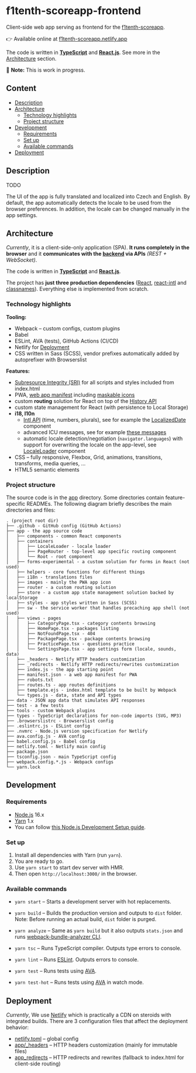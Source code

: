 # f1tenth-scoreapp-frontend

Client-side web app serving as frontend for the [f1tenth-scoreapp](../).

👉 Available online at [f1tenth-scoreapp.netlify.app](https://f1tenth-scoreapp.netlify.app/)

The code is written in **[TypeScript](https://www.typescriptlang.org/)**
and **[React.js](https://reactjs.org/)**. See more in the [Architecture](#architecture) section.

🚧 **Note:** This is work in progress.


## Content

<!-- **Table of Contents**  *generated with [DocToc](https://github.com/thlorenz/doctoc)* -->
<!-- START doctoc generated TOC please keep comment here to allow auto update -->
<!-- DON'T EDIT THIS SECTION, INSTEAD RE-RUN doctoc TO UPDATE -->

- [Description](#description)
- [Architecture](#architecture)
	- [Technology highlights](#technology-highlights)
	- [Project structure](#project-structure)
- [Development](#development)
	- [Requirements](#requirements)
	- [Set up](#set-up)
	- [Available commands](#available-commands)
- [Deployment](#deployment)

<!-- END doctoc generated TOC please keep comment here to allow auto update -->


## Description

TODO

The UI of the app is fully translated and localized into Czech and English. By default, the app automatically
detects the locale to be used from the browser preferences. In addition, the locale can be changed manually in
the app settings.


## Architecture

_Currently_, it is a client-side-only application (SPA).
**It runs completely in the browser** and it **communicates with the [backend](../backend/) via APIs**
_(REST + WebSocket)_.

The code is written in **[TypeScript](https://www.typescriptlang.org/)**
and **[React.js](https://reactjs.org/)**.

The project has **just three production dependencies** ([React](https://reactjs.org/),
[react-intl](https://formatjs.io/docs/react-intl/)
and [classnames](https://github.com/JedWatson/classnames)). Everything else is implemented from scratch.


### Technology highlights

**Tooling:**
* Webpack – custom configs, custom plugins
* Babel
* ESLint, AVA (tests), GitHub Actions (CI/CD)
* Netlify for [Deployment](#deployment)
* CSS written in Sass (SCSS), vendor prefixes automatically added by autoprefixer with Browserslist

**Features:**
* [Subresource Integrity (SRI)](https://developer.mozilla.org/en-US/docs/Web/Security/Subresource_Integrity)
  for all scripts and styles included from index.html
* PWA, [web app manifest](./app/manifest.json) including [maskable icons](https://web.dev/maskable-icon/)
* custom **routing** solution for React on top of
  the [History API](https://developer.mozilla.org/en-US/docs/Web/API/History_API/Working_with_the_History_API)
* custom state management for React (with persistence to Local Storage)
* **i18, l10n**
	* [Intl API](https://developer.mozilla.org/en-US/docs/Web/JavaScript/Reference/Global_Objects/Intl) (time,
	  numbers, plurals), see for example the [LocalizedDate](./app/components/LocalizedDate.tsx) component
	* advanced ICU messages, see for example [these messages](app/i18n/translations.cs.js#L25)
	* automatic locale detection/negotiation (`navigator.languages`) with support for overwriting the locale
	  on the app-level, see [LocaleLoader](./app/containers/LocaleLoader.tsx) component
* CSS – fully responsive, Flexbox, Grid, animations, transitions, transforms, media queries, ...
* HTML5 semantic elements


### Project structure

The source code is in the [app](./app) directory. Some directories contain feature-specific READMEs. The
following diagram briefly describes the main directories and files:

```text
. (project root dir)
├── .github - GitHub config (GitHub Actions)
├── app - the app source code
│   ├── components - common React components
│   ├── containers
│   │   ├── LocaleLoader - locale loader
│   │   ├── PageRouter - top-level app specific routing component
│   │   └── Root - root component
│   ├── forms-experimental - a custom solution for forms in React (not used)
│   ├── helpers - core functions for different things
│   ├── i18n - translations files
│   ├── images - mainly the PWA app icon
│   ├── router - a custom routing solution
│   ├── store - a custom app state management solution backed by localStorage
│   ├── styles - app styles written in Sass (SCSS)
│   ├── sw - the service worker that handles precaching app shell (not used)
│   ├── views - pages
│   │   ├── CategoryPage.tsx - category contents browsing
│   │   ├── HomePage.tsx - packages listing
│   │   ├── NotFoundPage.tsx - 404
│   │   ├── PackagePage.tsx - package contents browsing
│   │   ├── PracticePage.tsx - questions practice
│   │   └── SettingsPage.tsx - app settings form (locale, sounds, data)
│   ├── _headers - Netlify HTTP headers customization
│   ├── _redirects - Netlify HTTP redirects/rewrites customization
│   ├── index.js - the app starting point
│   ├── manifest.json - a web app manifest for PWA
│   ├── robots.txt
│   ├── routes.ts - app routes definitions
│   ├── template.ejs - index.html template to be built by Webpack 
│   └── types.js - data, state and API types
├── data - JSON app data that simulates API responses
├── test - a few tests
├── tools - custom Webpack plugins
├── types - TypeScript declarations for non-code imports (SVG, MP3)
├── .browserslistrc - Browserslist config
├── .eslintrc.js - ESLint config
├── .nvmrc - Node.js version specification for Netlify
├── ava.config.js - AVA config
├── babel.config.js - Babel config
├── netlify.toml - Netlify main config
├── package.json
├── tsconfig.json - main TypeScript config
├── webpack.config.*.js - Webpack configs
└── yarn.lock
```


## Development


### Requirements

- [Node.js](https://nodejs.org/) 16.x
- [Yarn](https://yarnpkg.com/) 1.x
- You can follow [this Node.js Development Setup guide](../NODEJS-SETUP.md).


### Set up

1. Install all dependencies with Yarn (run `yarn`).
2. You are ready to go.
3. Use `yarn start` to start dev server with HMR.
4. Then open `http://localhost:3000/` in the browser.


### Available commands

* `yarn start` – Starts a development server with hot replacements.

* `yarn build` – Builds the production version and outputs to `dist` folder. Note: Before running an actual
  build, `dist` folder is purged.

* `yarn analyze` – Same as `yarn build` but it also outputs `stats.json`
  and runs [webpack-bundle-analyzer CLI][webpack-bundle-analyzer-cli].

* `yarn tsc` – Runs TypeScript compiler. Outputs type errors to console.

* `yarn lint` – Runs [ESLint](https://eslint.org/). Outputs errors to console.

* `yarn test` – Runs tests using [AVA](https://github.com/avajs/ava).

* `yarn test-hot` – Runs tests using [AVA](https://github.com/avajs/ava) in watch mode.

[webpack-bundle-analyzer-cli]: https://github.com/webpack-contrib/webpack-bundle-analyzer#usage-as-a-cli-utility


## Deployment

_Currently_, We use [Netlify](https://www.netlify.com/) which is practically a CDN on steroids with integrated
builds. There are 3 configuration files that affect the deployment behavior:
* [netlify.toml](./netlify.toml) – global config
* [app/_headers](./app/_headers) – HTTP headers customization (mainly for immutable files)
* [app_redirects](./app/_redirects) – HTTP redirects and rewrites (fallback to index.html for client-side
  routing)
